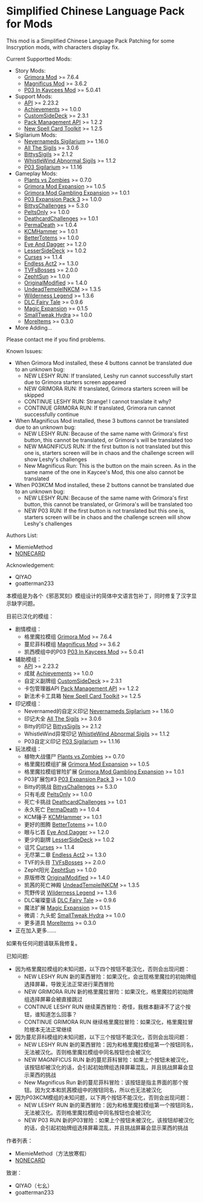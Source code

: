 # Simplified Chinese Language Pack for Mods

This mod is a Simplified Chinese Language Pack Patching for some Inscryption mods, with characters display fix.

Current Supportted Mods:

- Story Mods:
    - [Grimora Mod](https://thunderstore.io/c/inscryption/p/Arackulele/GrimoraMod/) >= 7.6.4
    - [Magnificus Mod](https://thunderstore.io/c/inscryption/p/Silenceman/Magnificus_Mod/) >= 3.6.2
    - [P03 In Kaycees Mod](https://thunderstore.io/c/inscryption/p/Infiniscryption/P03_In_Kaycees_Mod/) >= 5.0.41
- Support Mods:
    - [API](https://thunderstore.io/c/inscryption/p/API_dev/API/) >= 2.23.2
    - [Achievements](https://thunderstore.io/c/inscryption/p/Infiniscryption/Achievements/) >= 1.0.0
    - [CustomSideDeck](https://thunderstore.io/c/inscryption/p/TVFLabs/CustomSideDeck/) >= 2.3.1
    - [Pack Management API](https://thunderstore.io/c/inscryption/p/Infiniscryption/Pack_Management_API/) >= 1.2.2
    - [New Spell Card Toolkit](https://thunderstore.io/c/inscryption/p/WhistleWind/New_Spell_Card_Toolkit/) >= 1.2.5
- Sigilarium Mods:
    - [Nevernameds Sigilarium](https://thunderstore.io/c/inscryption/p/Nevernamed/Nevernameds_Sigilarium/) >= 1.16.0
    - [All The Sigils](https://thunderstore.io/c/inscryption/p/AllTheSigils/All_The_Sigils/) >= 3.0.6
    - [BittysSigils](https://thunderstore.io/c/inscryption/p/bitty45/BittysSigils/) >= 2.1.2
    - [WhistleWind Abnormal Sigils](https://thunderstore.io/c/inscryption/p/WhistleWind/WhistleWind_Abnormal_Sigils/) >= 1.1.2
    - [P03 Sigilarium](https://thunderstore.io/c/inscryption/p/Infiniscryption/P03_Sigilarium/) >= 1.1.16
- Gameplay Mods:
    - [Plants vs Zombies](https://thunderstore.io/c/inscryption/p/Zepht/Plants_vs_Zombies/) >= 0.7.0
    - [Grimora Mod Expansion](https://thunderstore.io/c/inscryption/p/Arackulele/Grimora_Mod_Expansion/) >= 1.0.5
    - [Grimora Mod Gambling Expansion](https://thunderstore.io/c/inscryption/p/Arackulele/Grimora_Mod_Gambling_Expansion/) >= 1.0.1
    - [P03 Expansion Pack 3](https://thunderstore.io/c/inscryption/p/Infiniscryption/P03_Expansion_Pack_3/) >= 1.0.0
    - [BittysChallenges](https://thunderstore.io/c/inscryption/p/bitty45/BittysChallenges/) >= 5.3.0
    - [PeltsOnly](https://thunderstore.io/c/inscryption/p/keks307/PeltsOnly/) >= 1.0.0
    - [DeathcardChallenges](https://thunderstore.io/c/inscryption/p/TVFLabs/DeathcardChallenges/) >= 1.0.1
    - [PermaDeath](https://thunderstore.io/c/inscryption/p/GeckVolantMarin/PermaDeath/) >= 1.0.4
    - [KCMHammer](https://thunderstore.io/c/inscryption/p/TVFLabs/KCMHammer/) >= 1.0.1
    - [BetterTotems](https://thunderstore.io/c/inscryption/p/TVFLabs/BetterTotems/) >= 1.0.0
    - [Eye And Dagger](https://thunderstore.io/c/inscryption/p/Void_Slime/Eye_And_Dagger/) >= 1.2.0
    - [LesserSideDeck](https://thunderstore.io/c/inscryption/p/GeckVolantMarin/LesserSideDeck/) >= 1.0.2
    - [Curses](https://thunderstore.io/c/inscryption/p/Infiniscryption/Curses/) >= 1.1.4
    - [Endless Act2](https://thunderstore.io/c/inscryption/p/Mr_Fantastik/Endless_Act2/) >= 1.3.0
    - [TVFsBosses](https://thunderstore.io/c/inscryption/p/TVFLabs/TVFsBosses/) >= 2.0.0
    - [ZephtSun](https://thunderstore.io/c/inscryption/p/Zepht/ZephtSun/) >= 1.0.0
    - [OriginalModified](https://thunderstore.io/c/inscryption/p/NONECARD/OriginalModified/) >= 1.4.0
    - [UndeadTempleINKCM](https://thunderstore.io/c/inscryption/p/NONECARD/UndeadTempleINKCM/) >= 1.3.5
    - [Wilderness Legend](https://thunderstore.io/c/inscryption/p/WLD/Wilderness_Legend/) >= 1.3.6
    - [DLC Fairy Tale](https://thunderstore.io/c/inscryption/p/WLD/DLC_Fairy_Tale/) >= 0.9.6
    - [Magic Expansion](https://thunderstore.io/c/inscryption/p/WLD/Magic_Expansion/) >= 0.1.5
    - [SmallTweak Hydra](https://thunderstore.io/c/inscryption/p/creator/SmallTweak_Hydra/) >= 1.0.0
    - [MoreItems](https://thunderstore.io/c/inscryption/p/JamesGames/MoreItems/) >= 0.3.0
- More Adding...

Please contact me if you find problems.

Known Issues:

- When Grimora Mod installed, these 4 buttons cannot be translated due to an unknown bug:
    - NEW LESHY RUN: If translated, Leshy run cannot successfully start due to Grimora starters screen appeared
    - NEW GRIMORA RUN: If translated, Grimora starters screen will be skipped 
    - CONTINUE LESHY RUN: Strange! I cannot translate it why?
	- CONTINUE GRIMORA RUN: If translated, Grimora run cannot successfully continue
- When Magnificus Mod installed, these 3 buttons cannot be translated due to an unknown bug:
    - NEW LESHY RUN: Because of the same name with Grimora's first button, this cannot be translated, or Grimora's will be translated too
    - NEW MAGNIFICUS RUN: If the first button is not translated but this one is, starters screen will be in chaos and the challenge screen will show Leshy's challenges
	- New Magnificus Run: This is the button on the main screen. As in the same name of the one in Kaycee's Mod, this one also cannot be translated
- When P03KCM Mod installed, these 2 buttons cannot be translated due to an unknown bug:
    - NEW LESHY RUN: Because of the same name with Grimora's first button, this cannot be translated, or Grimora's will be translated too
    - NEW P03 RUN: If the first button is not translated but this one is, starters screen will be in chaos and the challenge screen will show Leshy's challenges

Authors List:
- MiemieMethod
- [NONECARD](https://thunderstore.io/c/inscryption/p/NONECARD/)

Acknowledgement:
- QIYAO
- goatterman233

本模组是为各个《邪恶冥刻》模组设计的简体中文语言包补丁，同时修复了汉字显示缺字问题。

目前已汉化的模组：

- 剧情模组：
    - 格里魔拉模组 [Grimora Mod](https://thunderstore.io/c/inscryption/p/Arackulele/GrimoraMod/) >= 7.6.4
    - 蔓尼菲科模组 [Magnificus Mod](https://thunderstore.io/c/inscryption/p/Silenceman/Magnificus_Mod/) >= 3.6.2
    - 凯西模组中的P03 [P03 In Kaycees Mod](https://thunderstore.io/c/inscryption/p/Infiniscryption/P03_In_Kaycees_Mod/) >= 5.0.41
- 辅助模组：
    - [API](https://thunderstore.io/c/inscryption/p/API_dev/API/) >= 2.23.2
    - 成就 [Achievements](https://thunderstore.io/c/inscryption/p/Infiniscryption/Achievements/) >= 1.0.0
    - 自定义副牌组 [CustomSideDeck](https://thunderstore.io/c/inscryption/p/TVFLabs/CustomSideDeck/) >= 2.3.1
    - 卡包管理器API [Pack Management API](https://thunderstore.io/c/inscryption/p/Infiniscryption/Pack_Management_API/) >= 1.2.2
    - 新法术卡工具箱 [New Spell Card Toolkit](https://thunderstore.io/c/inscryption/p/WhistleWind/New_Spell_Card_Toolkit/) >= 1.2.5
- 印记模组：
    - Nevernamed的自定义印记 [Nevernameds Sigilarium](https://thunderstore.io/c/inscryption/p/Nevernamed/Nevernameds_Sigilarium/) >= 1.16.0
    - 印记大全 [All The Sigils](https://thunderstore.io/c/inscryption/p/AllTheSigils/All_The_Sigils/) >= 3.0.6
    - Bitty的印记 [BittysSigils](https://thunderstore.io/c/inscryption/p/bitty45/BittysSigils/) >= 2.1.2
    - WhistleWind异常印记 [WhistleWind Abnormal Sigils](https://thunderstore.io/c/inscryption/p/WhistleWind/WhistleWind_Abnormal_Sigils/) >= 1.1.2
    - P03自定义印记 [P03 Sigilarium](https://thunderstore.io/c/inscryption/p/Infiniscryption/P03_Sigilarium/) >= 1.1.16
- 玩法模组：
    - 植物大战僵尸 [Plants vs Zombies](https://thunderstore.io/c/inscryption/p/Zepht/Plants_vs_Zombies/) >= 0.7.0
    - 格里魔拉模组扩展 [Grimora Mod Expansion](https://thunderstore.io/c/inscryption/p/Arackulele/Grimora_Mod_Expansion/) >= 1.0.5
    - 格里魔拉模组冒险扩展 [Grimora Mod Gambling Expansion](https://thunderstore.io/c/inscryption/p/Arackulele/Grimora_Mod_Gambling_Expansion/) >= 1.0.1
    - P03扩展包#3 [P03 Expansion Pack 3](https://thunderstore.io/c/inscryption/p/Infiniscryption/P03_Expansion_Pack_3/) >= 1.0.0
    - Bitty的挑战 [BittysChallenges](https://thunderstore.io/c/inscryption/p/bitty45/BittysChallenges/) >= 5.3.0
    - 只有毛皮 [PeltsOnly](https://thunderstore.io/c/inscryption/p/keks307/PeltsOnly/) >= 1.0.0
    - 死亡卡挑战 [DeathcardChallenges](https://thunderstore.io/c/inscryption/p/TVFLabs/DeathcardChallenges/) >= 1.0.1
    - 永久死亡 [PermaDeath](https://thunderstore.io/c/inscryption/p/GeckVolantMarin/PermaDeath/) >= 1.0.4
    - KCM锤子 [KCMHammer](https://thunderstore.io/c/inscryption/p/TVFLabs/KCMHammer/) >= 1.0.1
    - 更好的图腾 [BetterTotems](https://thunderstore.io/c/inscryption/p/TVFLabs/BetterTotems/) >= 1.0.0
    - 眼与匕首 [Eye And Dagger](https://thunderstore.io/c/inscryption/p/Void_Slime/Eye_And_Dagger/) >= 1.2.0
    - 更少的副牌 [LesserSideDeck](https://thunderstore.io/c/inscryption/p/GeckVolantMarin/LesserSideDeck/) >= 1.0.2
    - 诅咒 [Curses](https://thunderstore.io/c/inscryption/p/Infiniscryption/Curses/) >= 1.1.4
    - 无尽第二章 [Endless Act2](https://thunderstore.io/c/inscryption/p/Mr_Fantastik/Endless_Act2/) >= 1.3.0
    - TVF的头目 [TVFsBosses](https://thunderstore.io/c/inscryption/p/TVFLabs/TVFsBosses/) >= 2.0.0
    - Zepht阳光 [ZephtSun](https://thunderstore.io/c/inscryption/p/Zepht/ZephtSun/) >= 1.0.0
    - 原版修改 [OriginalModified](https://thunderstore.io/c/inscryption/p/NONECARD/OriginalModified/) >= 1.4.0
    - 凯茜的死亡神殿 [UndeadTempleINKCM](https://thunderstore.io/c/inscryption/p/NONECARD/UndeadTempleINKCM/) >= 1.3.5
    - 荒野传说 [Wilderness Legend](https://thunderstore.io/c/inscryption/p/WLD/Wilderness_Legend/) >= 1.3.6
    - DLC璀璨童话 [DLC Fairy Tale](https://thunderstore.io/c/inscryption/p/WLD/DLC_Fairy_Tale/) >= 0.9.6
    - 魔法扩展 [Magic Expansion](https://thunderstore.io/c/inscryption/p/WLD/Magic_Expansion/) >= 0.1.5
    - 微调：九头蛇 [SmallTweak Hydra](https://thunderstore.io/c/inscryption/p/creator/SmallTweak_Hydra/) >= 1.0.0
    - 更多道具 [MoreItems](https://thunderstore.io/c/inscryption/p/JamesGames/MoreItems/) >= 0.3.0
- 正在加入更多……

如果有任何问题请联系我修复。

已知问题:

- 因为格里魔拉模组的未知问题，以下四个按钮不能汉化，否则会出现问题：
    - NEW LESHY RUN 新的莱西冒险：如果汉化，会出现格里魔拉的初始牌组选择屏幕，导致无法正常进行莱西冒险
    - NEW GRIMORA RUN 新的格里魔拉冒险：如果汉化，格里魔拉的初始牌组选择屏幕会被直接跳过
    - CONTINUE LESHY RUN 继续莱西冒险：奇怪，我根本翻译不了这个按钮，谁知道怎么回事？
	- CONTINUE GRIMORA RUN 继续格里魔拉冒险：如果汉化，格里魔拉冒险根本无法正常继续
- 因为蔓尼菲科模组的未知问题，以下三个按钮不能汉化，否则会出现问题：
    - NEW LESHY RUN 新的莱西冒险：因为和格里魔拉模组第一个按钮同名，无法被汉化。否则格里魔拉模组中同名按钮也会被汉化
    - NEW MAGNIFICUS RUN 新的蔓尼菲科冒险：如果上个按钮未被汉化，该按钮却被汉化的话，会引起初始牌组选择屏幕混乱，并且挑战屏幕会显示莱西的挑战
	- New Magnificus Run 新的蔓尼菲科冒险：该按钮是指主界面的那个按钮。因为文本和凯茜模组中的按钮同名，所以也无法被汉化
- 因为P03KCM模组的未知问题，以下两个按钮不能汉化，否则会出现问题：
    - NEW LESHY RUN 新的莱西冒险：因为和格里魔拉模组第一个按钮同名，无法被汉化。否则格里魔拉模组中同名按钮也会被汉化
    - NEW P03 RUN 新的P03冒险：如果上个按钮未被汉化，该按钮却被汉化的话，会引起初始牌组选择屏幕混乱，并且挑战屏幕会显示莱西的挑战

作者列表：
- MiemieMethod（方法放寒假）
- [NONECARD](https://thunderstore.io/c/inscryption/p/NONECARD/)

致谢：
- QIYAO（七幺）
- goatterman233